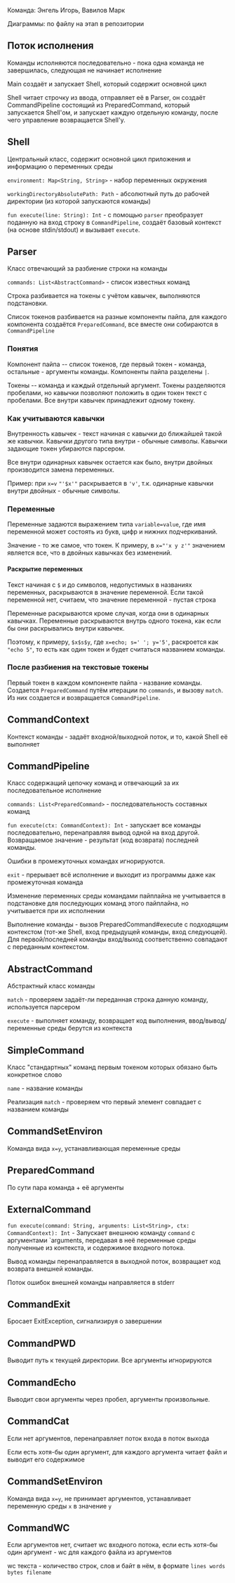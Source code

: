 Команда: Энгель Игорь, Вавилов Марк

Диаграммы: по файлу на этап в репозитории

## Поток исполнения

Команды исполняются последовательно - пока одна команда не завершилась, следующая не начинает исполнение 

Main создаёт и запускает Shell, который содержит основной цикл

Shell читает строчку из ввода, отправляет её в Parser, он создаёт CommandPipeline состоящий из PreparedCommand, который запускается Shell'ом, и запускает каждую отдельную команду, после чего управление возвращается Shell'у.

## Shell   
Центральный класс, содержит основной цикл приложения и информацию о переменных среды

`environment: Map<String, String>` - набор переменных окружения  

`workingDirectoryAbsolutePath: Path` - абсолютный путь до рабочей директории (из которой запускаются команды)

`fun execute(line: String): Int` - с помощью `parser` преобразует поданную на вход строку в `CommandPipeline`, создаёт базовый контекст (на основе stdin/stdout) и вызывает `execute`.

## Parser
Класс отвечающий за разбиение строки на команды

`commands: List<AbstractCommand>` - список известных команд

Строка разбивается на токены с учётом кавычек, выполняются подстановки.

Список токенов разбивается на разные компоненты пайпа, для каждого компонента создаётся `PreparedCommand`, все вместе они собираются в `CommandPipeline`
  
### Понятия

Компонент пайпа -- список токенов, где первый токен - команда, остальные - аргументы команды. Компоненты пайпа разделены `|`. 

Токены -- команда и каждый отдельный аргумент. 
Токены разделяются пробелами, но кавычки позволяют положить в один токен текст с пробелами. 
Все внутри кавычек принадлежит одному токену. 


### Как учитываются кавычки
Внутренность кавычек - текст начиная с кавычки до ближайшей такой же кавычки. 
Кавычки другого типа внутри - обычные символы. Кавычки задающие токен убираются парсером.

Все внутри одинарных кавычек остается как было, внутри двойных производится замена переменных.

Пример: при `x=v` `"'$x'"` раскрывается в `'v'`, т.к. одинарные кавычки внутри двойных - обычные символы. 

### Переменные
Переменные задаются выражением типа `variable=value`, где имя переменной может состоять из букв, цифр и нижних подчеркиваний. 

Значение - то же самое, что токен. К примеру, в `x="'x y z'"` значением является все, что в двойных кавычках без изменений. 

#### Раскрытие переменных

Текст начиная с `$` и до символов, недопустимых в названиях переменных, раскрываются в значение переменной.
Если такой переменной нет, считаем, что значение переменной - пустая строка

Переменные раскрываются кроме случая, когда они в одинарных кавычках. Переменные раскрываются внутрь одного токена, как если бы они раскрывались внутри кавычек.

Поэтому, к примеру, `$x$s$y`, где `x=echo; s=' '; y='5'`, раскроется как `"echo 5"`, то есть как один токен и будет считаться названием команды.


### После разбиения на текстовые токены

Первый токен в каждом компоненте пайпа - название команды. Создается `PreparedCommand` путём итерации по `commands`, и вызову `match`. 
Из них создается и возвращается `CommandPipeline`.
  

## CommandContext

Контекст команды - задаёт входной/выходной поток, и то, какой Shell её выполняет

## CommandPipeline  
Класс содержащий цепочку команд и отвечающий за их последовательное исполнение 

`commands: List<PreparedCommand>` - последовательность составных команд

`fun execute(ctx: CommandContext): Int` - запускает все команды последовательно, перенаправляя вывод одной на вход другой. Возвращаемое значение - результат (код возврата) последней команды.

Ошибки в промежуточных командах игнорируются. 

`exit` - прерывает всё исполнение и выходит из программы даже как промежуточная команда

Изменение переменных среды командами пайплайна не учитывается в подстановке для последующих команд этого пайплайна, но учитывается при их исполнении

Выполнение команды - вызов PreparedCommand#execute с подходящим контекстом (тот-же Shell, вход предыдущей команды, вход следующей). Для первой/последней команды вход/выход соответственно совпадают с переданным контекстом.

## AbstractCommand
Абстрактный класс команды

`match` - проверяем задаёт-ли переданная строка данную команду, используется парсером

`execute` - выполняет команду, возвращает код выполнения, ввод/вывод/переменные среды берутся из контекста

## SimpleCommand
Класс "стандартных" команд первым токеном которых обязано быть конкретное слово

`name` - название команды

Реализация `match` - проверяем что первый элемент совпадает с названием команды

## CommandSetEnviron
Команда вида `x=y`, устанавливающая переменные среды

## PreparedCommand  
  
По сути пара команда + её аргументы


## ExternalCommand

`fun execute(command: String, arguments: List<String>, ctx: CommandContext): Int` - Запускает внешнюю команду `command` с аргументами `arguments, передавая в неё переменные среды полученные из контекста, и содержимое входного потока.

Вывод команды перенаправляется в выходной поток, возвращает код возврата внешней команды.

Поток ошибок внешней команды направляется в stderr

## CommandExit

Бросает ExitException, сигнализируя о завершении

## CommandPWD

Выводит путь к текущей директории. Все аргументы игнорируются

## CommandEcho

Выводит свои аргументы через пробел, аргументы произвольные.

## CommandCat

Если нет аргументов, перенаправляет поток входа в поток выхода

Если есть хотя-бы один аргумент, для каждого аргумента читает файл и выводит его содержимое

## CommandSetEnviron

Команда вида `x=y`, не принимает аргументов, устанавливает переменную среды `x` в значение `y`

## CommandWC

Если аргументов нет, считает wc входного потока, если есть хотя-бы один аргумент - wc для каждого файла из аргументов

wc текста - количество строк, слов и байт в нём, в формате `lines words bytes filename`